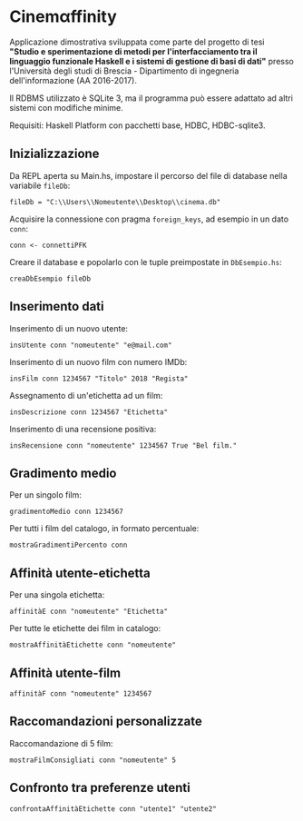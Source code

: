 Cinemαffinity
=============

Applicazione dimostrativa sviluppata come parte del progetto di tesi **"Studio e sperimentazione di metodi per l'interfacciamento tra il linguaggio funzionale Haskell e i sistemi di gestione di basi di dati"** presso l'Università degli studi di Brescia - Dipartimento di ingegneria dell'informazione (AA 2016-2017).

Il RDBMS utilizzato è SQLite 3, ma il programma può essere adattato ad altri sistemi con modifiche minime.

Requisiti: Haskell Platform con pacchetti base, HDBC, HDBC-sqlite3.

Inizializzazione
----------------
Da REPL aperta su Main.hs, impostare il percorso del file di database nella variabile `fileDb`:

`fileDb = "C:\\Users\\Nomeutente\\Desktop\\cinema.db"`

Acquisire la connessione con pragma `foreign_keys`, ad esempio in un dato `conn`:

`conn <- connettiPFK`

Creare il database e popolarlo con le tuple preimpostate in `DbEsempio.hs`:

`creaDbEsempio fileDb`

Inserimento dati
----------------

Inserimento di un nuovo utente:

`insUtente conn "nomeutente" "e@mail.com"`

Inserimento di un nuovo film con numero IMDb:

`insFilm conn 1234567 "Titolo" 2018 "Regista"`

Assegnamento di un'etichetta ad un film:

`insDescrizione conn 1234567 "Etichetta"`

Inserimento di una recensione positiva:

`insRecensione conn "nomeutente" 1234567 True "Bel film."`

Gradimento medio
----------------

Per un singolo film:

`gradimentoMedio conn 1234567`

Per tutti i film del catalogo, in formato percentuale:

`mostraGradimentiPercento conn`

Affinità utente-etichetta
-------------------------

Per una singola etichetta:

`affinitàE conn "nomeutente" "Etichetta"`

Per tutte le etichette dei film in catalogo:

`mostraAffinitàEtichette conn "nomeutente"`

Affinità utente-film
--------------------

`affinitàF conn "nomeutente" 1234567`

Raccomandazioni personalizzate
------------------------------

Raccomandazione di 5 film:

`mostraFilmConsigliati conn "nomeutente" 5`

Confronto tra preferenze utenti
-------------------------------

`confrontaAffinitàEtichette conn "utente1" "utente2"`
